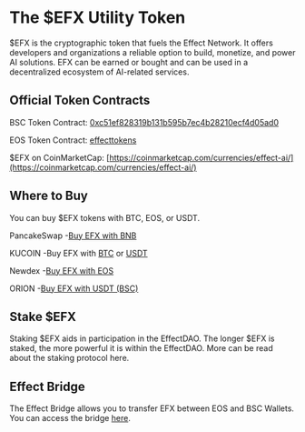 # The $EFX Utility Token

$EFX is the cryptographic token that fuels the Effect Network. It offers developers and organizations a reliable option to build, monetize, and power AI solutions. EFX can be earned or bought and can be used in a decentralized ecosystem of AI-related services.

## Official Token Contracts

BSC Token Contract: [0xc51ef828319b131b595b7ec4b28210ecf4d05ad0](https://bscscan.com/token/0xC51Ef828319b131B595b7ec4B28210eCf4d05aD0)

EOS Token Contract: [effecttokens](https://www.bloks.io/account/effecttokens)

$EFX on CoinMarketCap: [https://coinmarketcap.com/currencies/effect-ai/](https://coinmarketcap.com/currencies/effect-ai/)

## Where to Buy

You can buy $EFX tokens with BTC, EOS, or USDT.

PancakeSwap -[Buy EFX with BNB](https://pancakeswap.finance/swap?outputCurrency=0xc51ef828319b131b595b7ec4b28210ecf4d05ad0)

KUCOIN -Buy EFX with [BTC](https://trade.kucoin.com/EFX-BTC) or [USDT](https://www.kucoin.com/trade/EFX-USDT)

Newdex -[Buy EFX with EOS](https://newdex.io/trade/effecttokens-efx-eos)

ORION -[Buy EFX with USDT (BSC)](https://trade.orionprotocol.io/trade/EFX-USDT)

## Stake $EFX

Staking $EFX aids in participation in the EffectDAO. The longer $EFX is staked, the more powerful it is within the EffectDAO. More can be read about the staking protocol here.

## Effect Bridge

The Effect Bridge allows you to transfer EFX between EOS and BSC Wallets. You can access the bridge [here](https://bridge.effect.network/).
